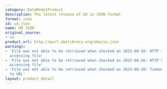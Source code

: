 ```yaml
---
category: DataModelProduct
description: The latest release of UO in JSON format
format: json
id: uo.json
name: UO JSON
original_source:
- uo
product_url: http://purl.obolibrary.org/obo/uo.json
warnings:
- 'File was not able to be retrieved when checked on 2025-08-28: HTTP 404 error when
  accessing file'
- 'File was not able to be retrieved when checked on 2025-08-26: HTTP 502 error when
  accessing file'
- 'File was not able to be retrieved when checked on 2025-08-20: Timeout connecting
  to URL'
layout: product_detail
---
```

